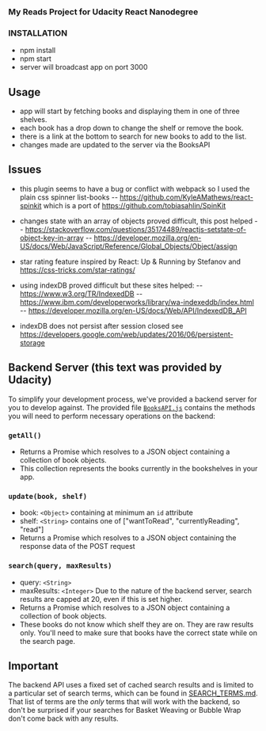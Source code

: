 ### My Reads Project for Udacity React Nanodegree


### INSTALLATION
- npm install
- npm start   
-  server will broadcast app on port 3000

## Usage
- app will start by fetching books and displaying them in one of three shelves.
- each book has a drop down to change the shelf or remove the book.
- there is a link at the bottom to search for new books to add to the list.
- changes made are updated to the server via the BooksAPI

## Issues
- this plugin seems to have a bug or conflict with webpack so I used the plain css spinner list-books
-- https://github.com/KyleAMathews/react-spinkit  which is a port of https://github.com/tobiasahlin/SpinKit

- changes state with an array of objects proved difficult, this post helped
-- https://stackoverflow.com/questions/35174489/reactjs-setstate-of-object-key-in-array
-- https://developer.mozilla.org/en-US/docs/Web/JavaScript/Reference/Global_Objects/Object/assign

- star rating feature inspired by React: Up & Running by Stefanov and https://css-tricks.com/star-ratings/

- using indexDB proved difficult but these sites helped:
-- https://www.w3.org/TR/IndexedDB
-- https://www.ibm.com/developerworks/library/wa-indexeddb/index.html
-- https://developer.mozilla.org/en-US/docs/Web/API/IndexedDB_API

- indexDB does not persist after session closed see https://developers.google.com/web/updates/2016/06/persistent-storage


## Backend Server  (this text was provided by Udacity)

To simplify your development process, we've provided a backend server for you to develop against. The provided file [`BooksAPI.js`](src/BooksAPI.js) contains the methods you will need to perform necessary operations on the backend:

### `getAll()`
* Returns a Promise which resolves to a JSON object containing a collection of book objects.
* This collection represents the books currently in the bookshelves in your app.

### `update(book, shelf)`
* book: `<Object>` containing at minimum an `id` attribute
* shelf: `<String>` contains one of ["wantToRead", "currentlyReading", "read"]  
* Returns a Promise which resolves to a JSON object containing the response data of the POST request

### `search(query, maxResults)`
* query: `<String>`
* maxResults: `<Integer>` Due to the nature of the backend server, search results are capped at 20, even if this is set higher.
* Returns a Promise which resolves to a JSON object containing a collection of book objects.
* These books do not know which shelf they are on. They are raw results only. You'll need to make sure that books have the correct state while on the search page.

## Important
The backend API uses a fixed set of cached search results and is limited to a particular set of search terms, which can be found in [SEARCH_TERMS.md](SEARCH_TERMS.md). That list of terms are the _only_ terms that will work with the backend, so don't be surprised if your searches for Basket Weaving or Bubble Wrap don't come back with any results.
